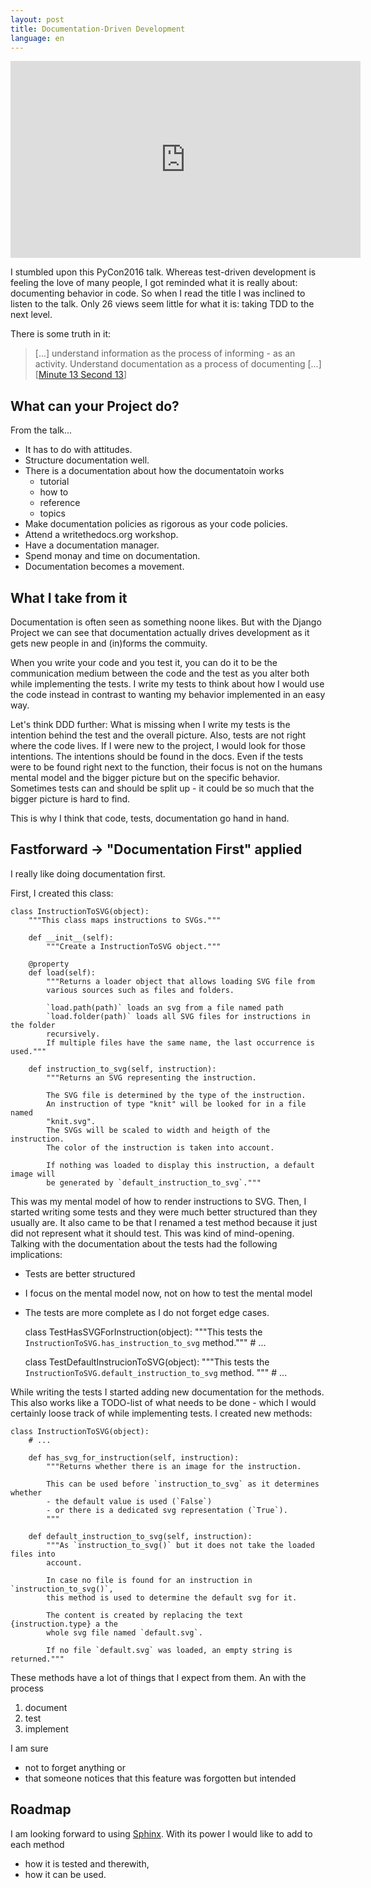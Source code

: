 ```yaml
---
layout: post
title: Documentation-Driven Development
language: en
---
```


<iframe width="560" height="315" 
        src="https://www.youtube.com/embed/x5rGUqRWlK8" frameborder="0" 
        allowfullscreen>
</iframe>

I stumbled upon this PyCon2016 talk. Whereas test-driven development is feeling
 the love of many people, I got reminded what it is really about: documenting
 behavior in code. So when I read the title I was inclined to listen to the 
 talk. Only 26 views seem little for what it is: taking TDD to the next level.

There is some truth in it:

> [...] understand information as the process of informing - as an activity. 
> Understand documentation as a process of documenting [...] 
> [[Minute 13 Second 13](https://youtu.be/x5rGUqRWlK8?t=13m13s)] 

What can your Project do?
-------------------------

From the talk...

- It has to do with attitudes.
- Structure documentation well. 
- There is a documentation about how the documentatoin works
  - tutorial
  - how to
  - reference
  - topics
- Make documentation policies as rigorous as your code policies.
- Attend a writethedocs.org workshop.
- Have a documentation manager.
- Spend monay and time on documentation.
- Documentation becomes a movement.

What I take from it
-------------------

Documentation is often seen as something noone likes. But with the Django 
Project we can see that documentation actually drives development as it gets 
new people in and (in)forms the commuity.

When you write your code and you test it, you can do it to be the communication 
medium between the code and the test as you alter both while implementing the 
tests. I write my tests to think about how I would use the code instead in 
contrast to wanting my behavior implemented in an easy way.

Let's think DDD further: 
What is missing when I write my tests is the intention
behind the test and the overall picture. 
Also, tests are not right where the code lives. 
If I were new to the project, I would look for those intentions. 
The intentions should be found in the docs.
Even if the tests were to be found right next to the function, their focus is
not on the humans mental model and the bigger picture but on the specific
behavior. 
Sometimes tests can and should be split up - it could be so much 
that the bigger picture is hard to find.

This is why I think that code, tests, documentation go hand in hand.

Fastforward -> "Documentation First" applied
--------------------------------------------

I really like doing documentation first.

First, I created this class:

    class InstructionToSVG(object):
        """This class maps instructions to SVGs."""
        
        def __init__(self):
            """Create a InstructionToSVG object."""

        @property
        def load(self):
            """Returns a loader object that allows loading SVG file from 
            various sources such as files and folders.
            
            `load.path(path)` loads an svg from a file named path
            `load.folder(path)` loads all SVG files for instructions in the folder
            recursively.
            If multiple files have the same name, the last occurrence is used."""
        
        def instruction_to_svg(self, instruction):
            """Returns an SVG representing the instruction.
            
            The SVG file is determined by the type of the instruction. 
            An instruction of type "knit" will be looked for in a file named
            "knit.svg".
            The SVGs will be scaled to width and heigth of the instruction.
            The color of the instruction is taken into account.
            
            If nothing was loaded to display this instruction, a default image will
            be generated by `default_instruction_to_svg`."""

This was my mental model of how to render instructions to SVG. 
Then, I started writing some tests and they were much better structured than
they usually are. 
It also came to be that I renamed a test method because it just did not 
represent what it should test. 
This was kind of mind-opening.
Talking with the documentation about the tests had the following  implications:

- Tests are better structured
- I focus on the mental model now, not on how to test the mental model
- The tests are more complete as I do not forget edge cases.

    class TestHasSVGForInstruction(object):
        """This tests the `InstructionToSVG.has_instruction_to_svg` method."""
        # ...
        
        
    class TestDefaultInstrucionToSVG(object):
        """This tests the `InstructionToSVG.default_instruction_to_svg` method.
        """
        # ...

While writing the tests I started adding new documentation for the methods.
This also works like a TODO-list of what needs to be done -
which I would certainly loose track of while implementing tests.
I created new methods:

    class InstructionToSVG(object):
        # ...
        
        def has_svg_for_instruction(self, instruction):
            """Returns whether there is an image for the instruction. 
            
            This can be used before `instruction_to_svg` as it determines whether
            - the default value is used (`False`) 
            - or there is a dedicated svg representation (`True`). 
            """
            
        def default_instruction_to_svg(self, instruction):
            """As `instruction_to_svg()` but it does not take the loaded files into
            account.
            
            In case no file is found for an instruction in `instruction_to_svg()`, 
            this method is used to determine the default svg for it.
            
            The content is created by replacing the text {instruction.type} a the 
            whole svg file named `default.svg`.
            
            If no file `default.svg` was loaded, an empty string is returned."""

These methods have a lot of things that I expect from them.
An with the process

1. document
2. test
3. implement

I am sure 

- not to forget anything or
- that someone notices that this feature was forgotten but intended

Roadmap
-------

I am looking forward to using [Sphinx](http://www.sphinx-doc.org).
With its power I would like to add to each method

- how it is tested and therewith,
- how it can be used.
